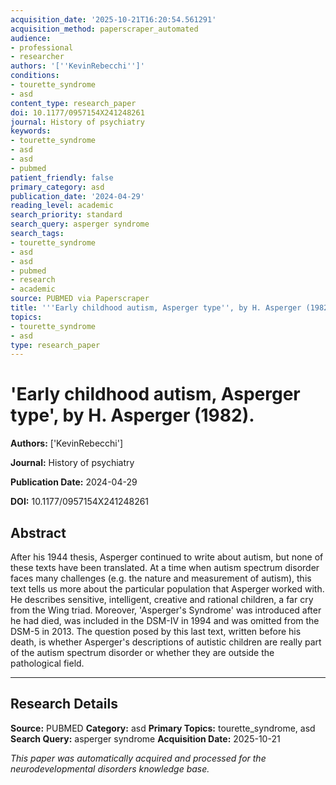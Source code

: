 ```yaml
---
acquisition_date: '2025-10-21T16:20:54.561291'
acquisition_method: paperscraper_automated
audience:
- professional
- researcher
authors: '[''KevinRebecchi'']'
conditions:
- tourette_syndrome
- asd
content_type: research_paper
doi: 10.1177/0957154X241248261
journal: History of psychiatry
keywords:
- tourette_syndrome
- asd
- asd
- pubmed
patient_friendly: false
primary_category: asd
publication_date: '2024-04-29'
reading_level: academic
search_priority: standard
search_query: asperger syndrome
search_tags:
- tourette_syndrome
- asd
- asd
- pubmed
- research
- academic
source: PUBMED via Paperscraper
title: '''Early childhood autism, Asperger type'', by H. Asperger (1982).'
topics:
- tourette_syndrome
- asd
type: research_paper
---
```


# 'Early childhood autism, Asperger type', by H. Asperger (1982).

**Authors:** ['KevinRebecchi']

**Journal:** History of psychiatry

**Publication Date:** 2024-04-29

**DOI:** 10.1177/0957154X241248261

## Abstract

After his 1944 thesis, Asperger continued to write about autism, but none of these texts have been translated. At a time when autism spectrum disorder faces many challenges (e.g. the nature and measurement of autism), this text tells us more about the particular population that Asperger worked with. He describes sensitive, intelligent, creative and rational children, a far cry from the Wing triad. Moreover, 'Asperger's Syndrome' was introduced after he had died, was included in the DSM-IV in 1994 and was omitted from the DSM-5 in 2013. The question posed by this last text, written before his death, is whether Asperger's descriptions of autistic children are really part of the autism spectrum disorder or whether they are outside the pathological field.

---

## Research Details

**Source:** PUBMED
**Category:** asd
**Primary Topics:** tourette_syndrome, asd
**Search Query:** asperger syndrome
**Acquisition Date:** 2025-10-21

*This paper was automatically acquired and processed for the neurodevelopmental disorders knowledge base.*
